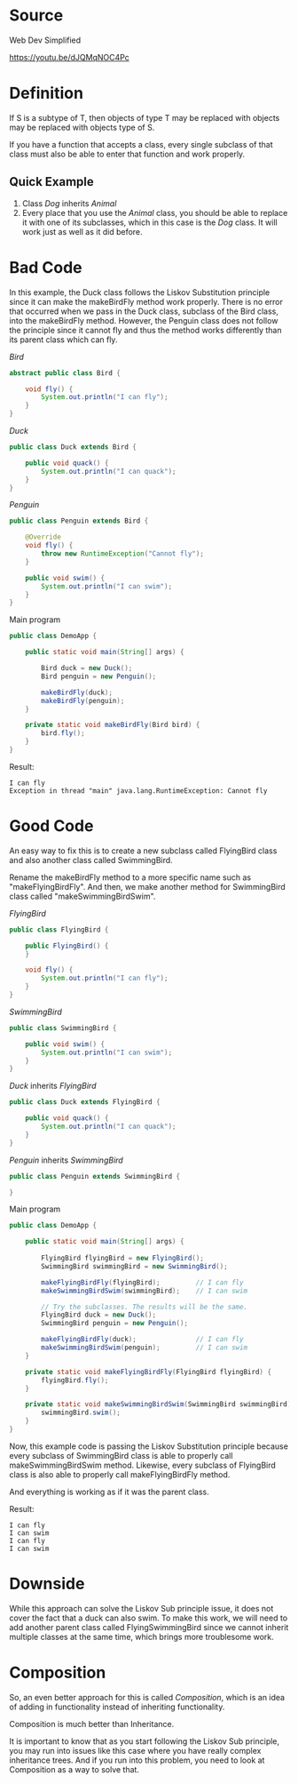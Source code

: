 # Source

Web Dev Simplified

https://youtu.be/dJQMqNOC4Pc

# Definition

If S is a subtype of T, then objects of type T may be replaced with objects 
may be replaced with objects type of S.

If you have a function that accepts a class, every single subclass of that class must also be able
to enter that function and work properly.

## Quick Example

1. Class *Dog* inherits *Animal*
2. Every place that you use the *Animal* class, you should be able to replace it with one of 
its subclasses, which in this case is the *Dog* class. It will work just as well as it did before.

# Bad Code

In this example, the Duck class follows the Liskov Substitution principle since it can
make the makeBirdFly method work properly. There is no error that occurred when we pass in the
Duck class, subclass of the Bird class, into the makeBirdFly method.
However, the Penguin class does not follow the principle since it cannot fly and thus the method
works differently than its parent class which can fly.

*Bird*
```java
abstract public class Bird {

    void fly() {
        System.out.println("I can fly");
    }
}
```

*Duck*
```java
public class Duck extends Bird {

    public void quack() {
        System.out.println("I can quack");
    }
}
```

*Penguin*
```java
public class Penguin extends Bird {

    @Override
    void fly() {
        throw new RuntimeException("Cannot fly");
    }

    public void swim() {
        System.out.println("I can swim");
    }
}
```

Main program
```java
public class DemoApp {

    public static void main(String[] args) {

        Bird duck = new Duck();
        Bird penguin = new Penguin();

        makeBirdFly(duck);
        makeBirdFly(penguin);
    }

    private static void makeBirdFly(Bird bird) {
        bird.fly();
    }
}
```

Result:
```
I can fly
Exception in thread "main" java.lang.RuntimeException: Cannot fly
```

# Good Code

An easy way to fix this is to create a new subclass called FlyingBird class and
also another class called SwimmingBird.

Rename the makeBirdFly method to a more specific name such as "makeFlyingBirdFly".
And then, we make another method for SwimmingBird class called "makeSwimmingBirdSwim".

*FlyingBird*
```java
public class FlyingBird {

    public FlyingBird() {
    }

    void fly() {
        System.out.println("I can fly");
    }
}
```

*SwimmingBird*
```java
public class SwimmingBird {

    public void swim() {
        System.out.println("I can swim");
    }
}
```

*Duck* inherits *FlyingBird*
```java
public class Duck extends FlyingBird {

    public void quack() {
        System.out.println("I can quack");
    }
}
```

*Penguin* inherits *SwimmingBird*
```java
public class Penguin extends SwimmingBird {

}
```

Main program
```java
public class DemoApp {

    public static void main(String[] args) {
        
        FlyingBird flyingBird = new FlyingBird();
        SwimmingBird swimmingBird = new SwimmingBird();

        makeFlyingBirdFly(flyingBird);         // I can fly
        makeSwimmingBirdSwim(swimmingBird);    // I can swim

        // Try the subclasses. The results will be the same.
        FlyingBird duck = new Duck();
        SwimmingBird penguin = new Penguin();

        makeFlyingBirdFly(duck);               // I can fly
        makeSwimmingBirdSwim(penguin);         // I can swim
    }

    private static void makeFlyingBirdFly(FlyingBird flyingBird) {
        flyingBird.fly();
    }

    private static void makeSwimmingBirdSwim(SwimmingBird swimmingBird) {
        swimmingBird.swim();
    }
}
```

Now, this example code is passing the Liskov Substitution principle because every subclass 
of SwimmingBird class is able to properly call makeSwimmingBirdSwim method. Likewise, every 
subclass of FlyingBird class is also able to properly call makeFlyingBirdFly method.

And everything is working as if it was the parent class.

Result:
```
I can fly
I can swim
I can fly
I can swim
```

# Downside

While this approach can solve the Liskov Sub principle issue, it does not cover the fact that
a duck can also swim. To make this work, we will need to add another parent class called
FlyingSwimmingBird since we cannot inherit multiple classes at the same time, which brings
more troublesome work.

# Composition

So, an even better approach for this is called *Composition*, which is an idea of adding
in functionality instead of inheriting functionality.

Composition is much better than Inheritance.

It is important to know that as you start following the Liskov Sub principle, you may
run into issues like this case where you have really complex inheritance trees. And if
you run into this problem, you need to look at Composition as a way to solve that.